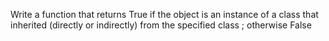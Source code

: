 Write a function that returns True if the object is an instance of a class that inherited (directly or indirectly) from the specified class ; otherwise False
